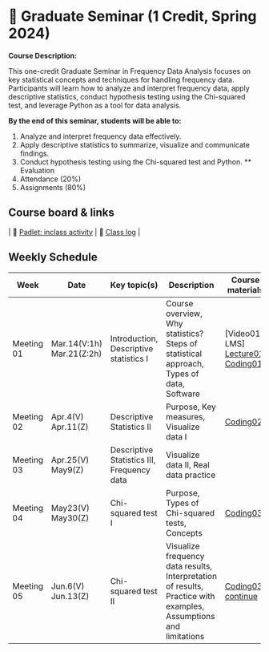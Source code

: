 # 🌿 Graduate Seminar (1 Credit, Spring 2024)

**Course Description:**

This one-credit Graduate Seminar in Frequency Data Analysis focuses on key statistical concepts and techniques for handling frequency data. Participants will learn how to analyze and interpret frequency data, apply descriptive statistics, conduct hypothesis testing using the Chi-squared test, and leverage Python as a tool for data analysis.

**By the end of this seminar, students will be able to:**

1. Analyze and interpret frequency data effectively.
2. Apply descriptive statistics to summarize, visualize and communicate findings.
3. Conduct hypothesis testing using the Chi-squared test and Python.
** Evaluation
1. Attendance (20%)
2. Assignments (80%)
   
## Course board & links
| 🌱 [Padlet: inclass activity](https://padlet.com/mirankim316/S24Corpus) | 🌱 [Class log](https://github.com/MK316/Spring2024/blob/main/log-seminar.md) |

## Weekly Schedule

|Week|Date | Key topic(s)|Description|Course materials|Suppl.|
|--|--|--|--|--|--|
|Meeting 01|Mar.14(V:1h)<br>Mar.21(Z:2h)|Introduction, <br>Descriptive statistics I|Course overview, Why statistics? Steps of statistical approach, Types of data, Software|[Video01 LMS]<br>[Lecture01](https://github.com/MK316/Spring2024/blob/main/Seminar/data/S24_Seminar_0321_Part01.pdf),<br>[Coding01](https://github.com/MK316/Spring2024/blob/main/Seminar/Seminar01A.ipynb)|[dataformat](https://github.com/MK316/Spring2024/blob/main/Seminar/dataformat.md)|
|Meeting 02|Apr.4(V)<br>Apr.11(Z)|Descriptive Statistics II|Purpose, Key measures, Visualize data I|[Coding02](https://github.com/MK316/Spring2024/blob/main/Seminar/Seminar01B.ipynb)|🔴[dataframe](https://github.com/MK316/Coding4ET/blob/main/Lessons/Lesson07a.md)|
|Meeting 03|Apr.25(V)<br>May9(Z)|Descriptive Statistics III, Frequency data|Visualize data II, Real data practice||[Practice Apr.25](https://github.com/MK316/Spring2024/blob/main/Seminar/Seminar01C.ipynb)|
|Meeting 04|May23(V)<br>May30(Z)|Chi-squared test I|Purpose, Types of Chi-squared tests, Concepts|[Coding03](https://github.com/MK316/Spring2024/blob/main/Seminar/Chi_squared01.ipynb)|🔴[Dataframe](https://github.com/MK316/Coding4ET/blob/main/Lessons/Lesson07a.md)|
|Meeting 05|Jun.6(V)<br>Jun.13(Z)|Chi-squared test II|Visualize frequency data results, Interpretation of results, Practice with examples, Assumptions and limitations|[Coding03: continue](https://github.com/MK316/Spring2024/blob/main/Seminar/Chi_squared01.ipynb)||

